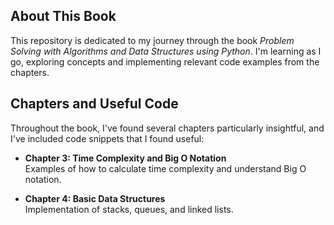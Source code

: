 ## About This Book

This repository is dedicated to my journey through the book *Problem Solving with Algorithms and Data Structures using Python*. I'm learning as I go, exploring concepts and implementing relevant code examples from the chapters.

## Chapters and Useful Code

Throughout the book, I've found several chapters particularly insightful, and I've included code snippets that I found useful:

- **Chapter 3: Time Complexity and Big O Notation**  
    Examples of how to calculate time complexity and understand Big O notation.

- **Chapter 4: Basic Data Structures**  
    Implementation of stacks, queues, and linked lists.
